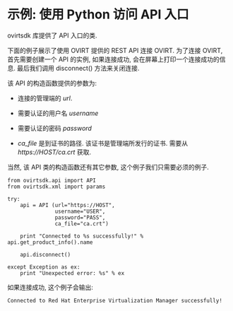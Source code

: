 # 示例: 使用 Python 访问 API 入口

ovirtsdk 库提供了 API 入口的类.

下面的例子展示了使用 OVIRT 提供的 REST API 连接 OVIRT. 为了连接 OVIRT,
首先需要创建一个 API 的实例, 如果连接成功,
会在屏幕上打印一个连接成功的信息. 最后我们调用 disconnect()
方法来关闭连接.

该 API 的构造函数提供的参数为:

-   连接的管理端的 *url*.

-   需要认证的用户名 *username*

-   需要认证的密码 *password*

-   *ca\_file* 是到证书的路径. 该证书是管理端所发行的证书. 需要从
    *https://HOST/ca.crt* 获取.

当然, 该 API 类的构造函数还有其它参数, 这个例子我们只需要必须的例子.

            
    from ovirtsdk.api import API
    from ovirtsdk.xml import params

    try:
        api = API (url="https://HOST",
                   username="USER",
                   password="PASS",
                   ca_file="ca.crt")

        print "Connected to %s successfully!" % api.get_product_info().name

        api.disconnect()

    except Exception as ex:
        print "Unexpected error: %s" % ex
            
          

如果连接成功, 这个例子会输出:

    Connected to Red Hat Enterprise Virtualization Manager successfully!
          

